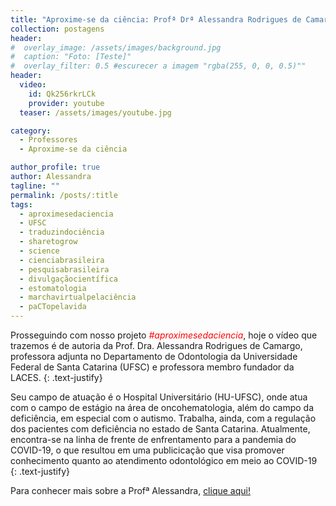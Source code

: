 ```yaml
---
title: "Aproxime-se da ciência: Profª Drª Alessandra Rodrigues de Camargo"
collection: postagens
header:
#  overlay_image: /assets/images/background.jpg
#  caption: "Foto: [Teste]"
#  overlay_filter: 0.5 #escurecer a imagem "rgba(255, 0, 0, 0.5)""
header:
  video:
    id: Qk256rkrLCk
    provider: youtube
  teaser: /assets/images/youtube.jpg

category:
  - Professores
  - Aproxime-se da ciência

author_profile: true
author: Alessandra
tagline: ""
permalink: /posts/:title
tags:
  - aproximesedaciencia
  - UFSC
  - traduzindociência
  - sharetogrow
  - science
  - cienciabrasileira
  - pesquisabrasileira
  - divulgaçãocientífica
  - estomatologia
  - marchavirtualpelaciência
  - paCTopelavida
---
```

Prosseguindo com nosso projeto <span style="color:red"> *#aproximesedaciencia*</span>, hoje o vídeo que trazemos é de autoria da Prof. Dra. Alessandra Rodrigues de Camargo, professora adjunta no Departamento de Odontologia da Universidade Federal de Santa Catarina (UFSC) e professora membro fundador da LACES.
{: .text-justify}

Seu campo de atuação é o Hospital Universitário (HU-UFSC), onde atua com o campo de estágio na área de oncohematologia, além do campo da deficiência, em especial com o autismo. Trabalha, ainda, com a regulação dos pacientes com deficiência no estado de Santa Catarina. Atualmente, encontra-se na linha de frente de enfrentamento para a pandemia do COVID-19, o que resultou em uma publicicação que visa promover conhecimento quanto ao atendimento odontológico em meio ao COVID-19
{: .text-justify}

Para conhecer mais sobre a Profª Alessandra, <a href="/laces/equipe/alessandra">clique aqui!</a>
